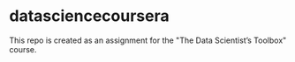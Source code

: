 # datasciencecoursera
This repo is created as an assignment for the "The Data Scientist’s Toolbox" course.
